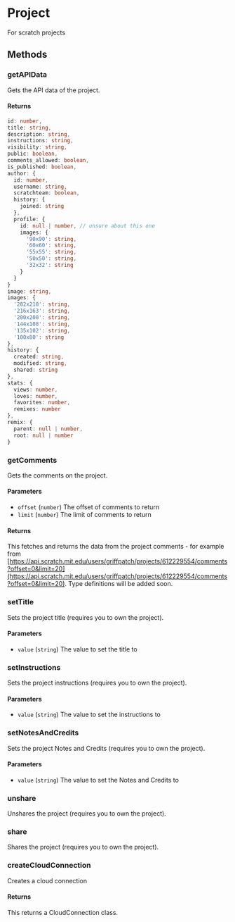 # Project
For scratch projects
## Methods
### getAPIData
Gets the API data of the project.
#### Returns
```ts
id: number,
title: string,
description: string,
instructions: string,
visibility: string,
public: boolean,
comments_allowed: boolean,
is_published: boolean,
author: {
  id: number,
  username: string,
  scratchteam: boolean,
  history: {
    joined: string
  },
  profile: {
    id: null | number, // unsure about this one
    images: {
      '90x90': string,
      '60x60': string,
      '55x55': string,
      '50x50': string,
      '32x32': string
    }
  }
}
image: string,
images: {
  '282x218': string,
  '216x163': string,
  '200x200': string,
  '144x108': string,
  '135x102': string,
  '100x80': string
},
history: {
  created: string,
  modified: string,
  shared: string
},
stats: {
  views: number,
  loves: number,
  favorites: number,
  remixes: number
},
remix: {
  parent: null | number,
  root: null | number
}
```

### getComments
Gets the comments on the project.
#### Parameters
- `offset` (`number`) The offset of comments to return
- `limit` (`number`) The limit of comments to return
#### Returns
This fetches and returns the data from the project comments - for example from [https://api.scratch.mit.edu/users/griffpatch/projects/612229554/comments?offset=0&limit=20](https://api.scratch.mit.edu/users/griffpatch/projects/612229554/comments?offset=0&limit=20). Type definitions will be added soon.

### setTitle
Sets the project title (requires you to own the project).
#### Parameters
- `value` (`string`) The value to set the title to

### setInstructions
Sets the project instructions (requires you to own the project).
#### Parameters
- `value` (`string`) The value to set the instructions to

### setNotesAndCredits
Sets the project Notes and Credits (requires you to own the project).
#### Parameters
- `value` (`string`) The value to set the Notes and Credits to

### unshare
Unshares the project (requires you to own the project).

### share
Shares the project (requires you to own the project).

### createCloudConnection
Creates a cloud connection
#### Returns
This returns a CloudConnection class.
